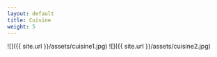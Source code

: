 ```yaml
---
layout: default
title: Cuisine
weight: 5
---
```


![]({{ site.url }}/assets/cuisine1.jpg)
![]({{ site.url }}/assets/cuisine2.jpg)
